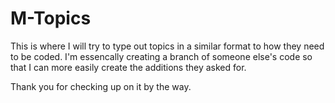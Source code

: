 # M-Topics
This is where I will try to type out topics in a similar format to how they need to be coded.
I'm essencally creating a branch of someone else's code so that I can more easily create the additions they asked for.

Thank you for checking up on it by the way.
